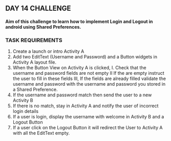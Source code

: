 ## DAY 14 CHALLENGE

#### Aim of this challenge to learn how to implement Login and Logout in android using Shared Preferences.

### TASK REQUIREMENTS
1. Create a launch or intro Activity A
2. Add two EditText (Username and Password) and a Button widgets in Activity A layout file.
3. When the Button View on Activity A is clicked,
 I. Check that the username and password fields are not empty
 II If the are empty instruct the user to fill in these fields
 III, If the fields are already filled validate the username and password with the username and password you stored in a Shared Preference.
4. If the username and password match then send the user to a new Activity B
5. If there is no match, stay in Activity A and notify the user of incorrect login details
6. If a user is login, display the username with welcome in Activity B and a Logout Button
7. If a user click on the Logout Button it will redirect the User to Activity A with all the EditText empty.